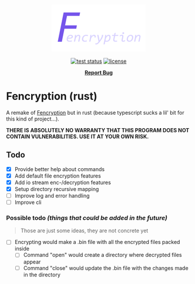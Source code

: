 <p align="center">
  <a href="#readme">
    <img src="./docs/assets/logo.png" height="auto">
  </a>

  <p align="center">
    <a href="https://github.com/valflrt/fencryption-rust/actions/workflows/tests.yml"><img alt="test status" src="https://img.shields.io/github/workflow/status/valflrt/fencryption-rust/tests" /></a>
    <a href="./LICENSE"><img alt="license" src="https://img.shields.io/github/license/valflrt/fencryption-rust" /></a>
  </p>

  <p align="center">
    <a href="https://github.com/valflrt/fencryption-rust/issues/new"><b>Report Bug</b></a>
    <!-- <br />
    <a href="https://github.com/valflrt/fencryption-rust/blob/master/CHANGELOG.md"><b>Changelog</b></a>
    <br />
    <a href="https://github.com/valflrt/fencryption-rust/releases/latest"><b>Download</b></a> -->
  </p>
</p>

# Fencryption (rust)

A remake of [Fencryption](https://github.com/valflrt/fencryption) but in rust (because typescript sucks a lil' bit for this kind of project...).

**THERE IS ABSOLUTELY NO WARRANTY THAT THIS PROGRAM DOES NOT CONTAIN VULNERABILITIES. USE IT AT YOUR OWN RISK.**

## Todo

- [x] Provide better help about commands
- [x] Add default file encryption features
- [x] Add io stream enc-/decryption features
- [x] Setup directory recursive mapping
- [ ] Improve log and error handling
- [ ] Improve cli

### Possible todo _(things that could be added in the future)_

> Those are just some ideas, they are not concrete yet

- [ ] Encrypting would make a .bin file with all the encrypted files packed inside
  - [ ] Command "open" would create a directory where decrypted files appear
  - [ ] Command "close" would update the .bin file with the changes made in the directory
